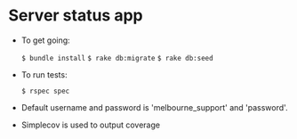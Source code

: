 # Server status app

* To get going:

    `$ bundle install`
    `$ rake db:migrate`
    `$ rake db:seed`

* To run tests:

    `$ rspec spec`

* Default username and password is 'melbourne_support' and 'password'.
* Simplecov is used to output coverage